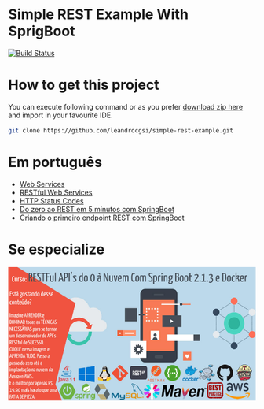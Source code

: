 # Simple REST Example With SprigBoot

[![Build Status](https://travis-ci.org/leandrocgsi/simple-rest-example.svg?branch=master)](https://travis-ci.org/leandrocgsi/simple-rest-example)

# How to get this project

You can execute following command or as you prefer [download zip here](https://github.com/leandrocgsi/simple-rest-example/archive/master.zip) and import in your favourite IDE.

```sh
git clone https://github.com/leandrocgsi/simple-rest-example.git
```

# Em português

* [Web Services](http://www.semeru.com.br/blog/web-services/)
* [RESTful Web Services](http://www.semeru.com.br/blog/restful-web-services/)
* [HTTP Status Codes](http://www.semeru.com.br/blog/http-status-codes-em-servicos-rest/)
* [Do zero ao REST em 5 minutos com SpringBoot](http://www.semeru.com.br/blog/do-zero-ao-rest-em-5-minutos-com-springboot/)
* [Criando o primeiro endpoint REST com SpringBoot](http://www.semeru.com.br/blog/criando-o-primeiro-endpoint-rest-com-springboot/)

# Se especialize

[<img src="https://github.com/leandrocgsi/SpringBootPlayground/blob/master/Images/banner_blog_udemy_course_sring_boot.jpg?raw=true">](https://www.udemy.com/restful-apis-do-0-a-nuvem-com-springboot-e-docker/?couponCode=GTHB_REPOS_SALE2019)
